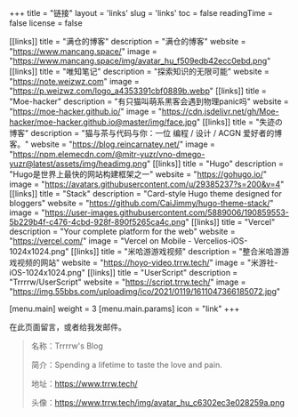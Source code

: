+++
title = "链接"
layout = 'links'
slug = 'links'
toc = false
readingTime = false
license = false

[[links]]
title = "满仓的博客"
description = "满仓的博客"
website = "https://www.mancang.space/"
image = "https://www.mancang.space/img/avatar_hu_f509edb42ecc0ebd.png"
[[links]]
title = "唯知笔记"
description = "探索知识的无限可能"
website = "https://note.weizwz.com"
image = "https://p.weizwz.com/logo_a4353391cbf0889b.webp"
[[links]]
title = "Moe-hacker"
description = "有只猫叫萌系黑客会遇到物理panic吗"
website = "https://moe-hacker.github.io/"
image = "https://cdn.jsdelivr.net/gh/Moe-hacker/moe-hacker.github.io@master/img/face.jpg"
[[links]]
title = "失迹の博客"
description = "猫与茶与代码与你：一位 编程 / 设计 / ACGN 爱好者的博客。"
website = "https://blog.reincarnatey.net/"
image = "https://npm.elemecdn.com/@mitr-yuzr/vno-dmego-yuzr@latest/assets/img/headimg.png"
[[links]]
title = "Hugo"
description = "Hugo是世界上最快的网站构建框架之一"
website = "https://gohugo.io/"
image = "https://avatars.githubusercontent.com/u/29385237?s=200&v=4"
[[links]]
title = "Stack"
description = "Card-style Hugo theme designed for bloggers"
website = "https://github.com/CaiJimmy/hugo-theme-stack/"
image = "https://user-images.githubusercontent.com/5889006/190859553-5b229b4f-c476-4cbd-928f-890f5265ca4c.png"
[[links]]
title = "Vercel"
description = "Your complete platform for the web"
website = "https://vercel.com/"
image = "Vercel on Mobile - Vercelios-iOS-1024x1024.png"
[[links]]
title = "米哈游游戏视频"
description = "整合米哈游游戏视频的网站"
website = "https://hoyo-video.trrw.tech/"
image = "米游社-iOS-1024x1024.png"
[[links]]
title = "UserScript"
description = "Trrrrw/UserScript"
website = "https://script.trrw.tech/"
image = "https://img.55bbs.com/uploadimg/ico/2021/0119/1611047366185072.jpg"

[menu.main]
weight = 3
[menu.main.params]
icon = "link"
+++

在此页面留言，或者给我发邮件。

> 名称：Trrrrw's Blog
> 
> 简介：Spending a lifetime to taste the love and pain.
> 
> 地址：https://www.trrw.tech/
> 
> 头像：https://www.trrw.tech/img/avatar_hu_c6302ec3e028259a.png
